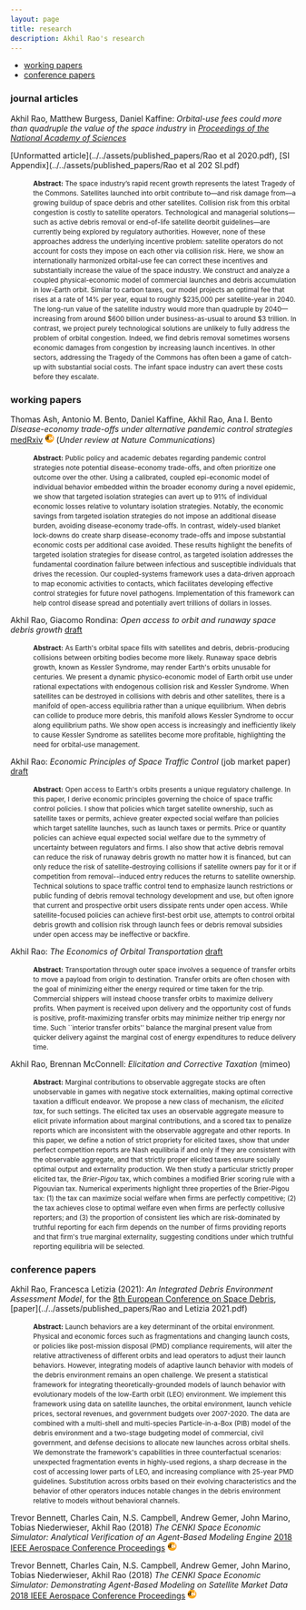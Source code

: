 ```yaml
---
layout: page
title: research
description: Akhil Rao's research
---
```


<style type="text/css">
<!--
.tab { margin-left: 40px; }
-->
</style>

<div class="navbar">
    <div class="navbar-inner">
        <ul class="nav">
            <li><a href="#working papers">working papers</a></li>
            <li><a href="#conference papers">conference papers</a></li>
        </ul>
    </div>
</div>

### <a name="journal articles"></a>journal articles

Akhil Rao, Matthew Burgess, Daniel Kaffine: *Orbital-use fees could more than quadruple the value of the space industry* in [*Proceedings of the National Academy of Sciences*](https://www.pnas.org/content/117/23/12756/) 

[Unformatted article](../../assets/published_papers/Rao et al 2020.pdf), [SI Appendix](../../assets/published_papers/Rao et al 202 SI.pdf)

<p class="tab">
	<small>
		<b>Abstract:</b> The space industry’s rapid recent growth represents the latest Tragedy of the Commons. Satellites launched into orbit contribute to&mdash;and risk damage from&mdash;a growing  buildup of space debris and other satellites. Collision risk from this orbital congestion is costly to satellite operators. Technological and managerial solutions&mdash;such as active debris removal or end-of-life satellite deorbit guidelines&mdash;are currently being explored by regulatory authorities. However, none of these approaches address the underlying incentive problem: satellite operators do not account for costs they impose on each other via collision risk. Here, we show an internationally harmonized orbital-use fee can correct these incentives and substantially increase the value of the space industry. We construct and analyze a coupled physical-economic model of commercial launches and debris accumulation in low-Earth orbit. Similar to carbon taxes, our model projects an optimal fee that rises at a rate of 14% per year, equal to roughly $235,000 per satellite-year in 2040. The long-run value of the satellite industry would more than quadruple by 2040&mdash;increasing from around $600 billion under business-as-usual to around $3 trillion. In contrast, we project  purely technological solutions are unlikely to fully address the problem of orbital congestion. Indeed, we find debris removal sometimes worsens economic damages from congestion by increasing launch incentives. In other sectors, addressing the Tragedy of the Commons has often been a game of catch-up with substantial social costs. The infant space industry can avert these costs before they escalate.
	</small>
</p>


### <a name="working papers"></a>working papers

Thomas Ash, Antonio M. Bento, Daniel Kaffine, Akhil Rao, Ana I. Bento *Disease-economy trade-offs under alternative pandemic control strategies* [medRxiv](https://www.medrxiv.org/content/10.1101/2021.02.12.21251599v1) [![doi](icons16/doi-icon.png)](https://doi.org/10.1101/2021.02.12.21251599 ) (*Under review at Nature Communications*)

<p class="tab">
	<small>
		<b>Abstract:</b> Public policy and academic debates regarding pandemic control strategies note potential disease-economy trade-offs, and often prioritize one outcome over the other. Using a calibrated, coupled epi-economic model of individual behavior embedded within the broader economy during a novel epidemic, we show that targeted isolation strategies can avert up to 91% of individual economic losses relative to voluntary isolation strategies. Notably, the economic savings from targeted isolation strategies do not impose an additional disease burden, avoiding disease-economy trade-offs. In contrast, widely-used blanket lock-downs do create sharp disease-economy trade-offs and impose substantial economic costs per additional case avoided. These results highlight the benefits of targeted isolation strategies for disease control, as targeted isolation addresses the fundamental coordination failure between infectious and susceptible individuals that drives the recession. Our coupled-systems framework uses a data-driven approach to map economic activities to contacts, which facilitates developing effective control strategies for future novel pathogens. Implementation of this framework can help control disease spread and potentially avert trillions of dollars in losses.
	</small>
</p>

Akhil Rao, Giacomo Rondina: *Open access to orbit and runaway space debris growth* [draft](../../assets/working_papers/Cost_in_Space.pdf)

<p class="tab">
	<small>
		<b>Abstract:</b> As Earth's orbital space fills with satellites and debris, debris-producing collisions between orbiting bodies become more likely. Runaway space debris growth, known as Kessler Syndrome, may render Earth's orbits unusable for centuries. We present a dynamic physico-economic model of Earth orbit use under rational expectations with endogenous collision risk and Kessler Syndrome. When satellites can be destroyed in collisions with debris and other satellites, there is a manifold of open-access equilibria rather than a unique equilibrium. When debris can collide to produce more debris, this manifold allows Kessler Syndrome to occur along equilibrium paths. We show open access is increasingly and inefficiently likely to cause Kessler Syndrome as satellites become more profitable, highlighting the need for orbital-use management.
	</small>
</p>

Akhil Rao: *Economic Principles of Space Traffic Control* (job market paper) [draft](../../assets/working_papers/Economic_Principles_of_Space_Traffic_Control.pdf)

<p class="tab">
	<small>
		<b>Abstract:</b> Open access to Earth's orbits presents a unique regulatory challenge. In this paper, I derive economic principles governing the choice of space traffic control policies. I show that policies which target satellite ownership, such as satellite taxes or permits, achieve greater expected social welfare than policies which target satellite launches, such as launch taxes or permits. Price or quantity policies can achieve equal expected social welfare due to the symmetry of uncertainty between regulators and firms. I also show that active debris removal can reduce the risk of runaway debris growth no matter how it is financed, but can only reduce the risk of satellite-destroying collisions if satellite owners pay for it or if competition from removal--induced entry reduces the returns to satellite ownership. Technical solutions to space traffic control tend to emphasize launch restrictions or public funding of debris removal technology development and use, but often ignore that current and prospective orbit users dissipate rents under open access. While satellite-focused policies can achieve first-best orbit use, attempts to control orbital debris growth and collision risk through launch fees or debris removal subsidies under open access may be ineffective or backfire.
	</small>
</p>

Akhil Rao: *The Economics of Orbital Transportation* [draft](../../assets/working_papers/The_Economics_of_Orbital_Transportation.pdf)

<p class="tab">
	<small>
		<b>Abstract:</b> Transportation through outer space involves a sequence of transfer orbits to move a payload from origin to destination. Transfer orbits are often chosen with the goal of minimizing either the energy required or time taken for the trip. Commercial shippers will instead choose transfer orbits to maximize delivery profits. When payment is received upon delivery and the opportunity cost of funds is positive, profit-maximizing transfer orbits may minimize neither trip energy nor time. Such ``interior transfer orbits'' balance the marginal present value from quicker delivery against the marginal cost of energy expenditures to reduce delivery time.
	</small>
</p>


Akhil Rao, Brennan McConnell: *Elicitation and Corrective Taxation* (mimeo) <!--[draft](../../assets/working_papers/Elicitation_and_Corrective_Taxation.pdf)-->

<p class="tab">
	<small>
		<b>Abstract:</b> Marginal contributions to observable aggregate stocks are often unobservable in games with negative stock externalities, making optimal corrective taxation a difficult endeavor. We propose a new class of mechanism, the <i>elicited tax</i>, for such settings. The elicited tax uses an observable aggregate measure to elicit private information about marginal contributions, and a scored tax to penalize reports which are inconsistent with the observable aggregate and other reports. In this paper, we define a notion of strict propriety for elicited taxes, show that under perfect competition reports are Nash equilibria if and only if they are consistent with the observable aggregate, and that strictly proper elicited taxes ensure socially optimal output and externality production. We then study a particular strictly proper elicited tax, the <i>Brier-Pigou</i> tax, which combines a modified Brier scoring rule with a Pigouvian tax. Numerical experiments highlight three properties of the Brier-Pigou tax: (1) the tax can maximize social welfare when firms are perfectly competitive; (2) the tax achieves close to optimal welfare even when firms are perfectly collusive reporters; and (3) the proportion of consistent lies which are risk-dominated by truthful reporting for each firm depends on the number of firms providing reports and that firm's true marginal externality, suggesting conditions under which truthful reporting equilibria will be selected.
	</small>
</p>

### <a name="conference papers"></a>conference papers

Akhil Rao, Francesca Letizia (2021): *An Integrated Debris Environment Assessment Model*, for the [8th European Conference on Space Debris](https://conference.sdo.esoc.esa.int/proceedings/sdc8/paper/206/SDC8-paper206.pdf), [paper](../../assets/published_papers/Rao and Letizia 2021.pdf)

<p class="tab">
	<small>
		<b>Abstract:</b> Launch behaviors are a key determinant of the orbital environment. Physical and economic forces such as fragmentations and changing launch costs, or policies like post-mission disposal (PMD) compliance requirements, will alter the relative attractiveness of different orbits and lead operators to adjust their launch behaviors. However, integrating models of adaptive launch behavior with models of the debris environment remains an open challenge. We present a statistical framework for integrating theoretically-grounded models of launch behavior with evolutionary models of the low-Earth orbit (LEO) environment. We implement this framework using data on satellite launches, the orbital environment, launch vehicle prices, sectoral revenues, and government budgets over 2007-2020. The data are combined with a multi-shell and multi-species Particle-in-a-Box (PIB) model of the debris environment and a two-stage budgeting model of commercial, civil government, and defense decisions to allocate new launches across orbital shells. We demonstrate the framework's capabilities in three counterfactual scenarios: unexpected fragmentation events in highly-used regions, a sharp decrease in the cost of accessing lower parts of LEO, and increasing compliance with 25-year PMD guidelines. Substitution across orbits based on their evolving characteristics and the behavior of other operators induces notable changes in the debris environment relative to models without behavioral channels. 
	</small>
</p>

Trevor Bennett, Charles Cain, N.S. Campbell, Andrew Gemer, John Marino, Tobias Niederwieser, Akhil Rao (2018) *The CENKI Space Economic Simulator: Analytical Verification of an Agent-Based Modeling Engine* [2018 IEEE Aerospace Conference Proceedings](https://ieeexplore.ieee.org/document/8396369/) [![doi](icons16/doi-icon.png)](https://doi.org/10.1109/AERO.2018.8396369)

Trevor Bennett, Charles Cain, N.S. Campbell, Andrew Gemer, John Marino, Tobias Niederwieser, Akhil Rao (2018) *The CENKI Space Economic Simulator: Demonstrating Agent-Based Modeling on Satellite Market Data* [2018 IEEE Aerospace Conference Proceedings](https://ieeexplore.ieee.org/document/8396565/) [![doi](icons16/doi-icon.png)](https://doi.org/10.1109/AERO.2018.8396565)
